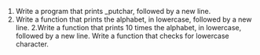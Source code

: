1. Write a program that prints _putchar, followed by a new line.
1. Write a function that prints the alphabet, in lowercase, followed by a new line.
2.Write a function that prints 10 times the alphabet, in lowercase, followed by a new line.
Write a function that checks for lowercase character.
